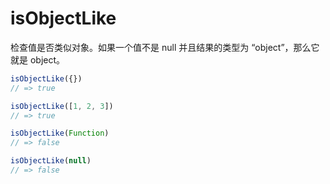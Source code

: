 # isObjectLike

检查值是否类似对象。如果一个值不是 null 并且结果的类型为 “object”，那么它就是 object。

```ts
isObjectLike({})
// => true

isObjectLike([1, 2, 3])
// => true

isObjectLike(Function)
// => false

isObjectLike(null)
// => false
```
